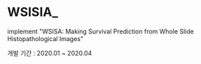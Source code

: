 # WSISIA_
implement "WSISA: Making Survival Prediction from Whole Slide Histopathological Images"

개발 기간 : 2020.01 ~ 2020.04
